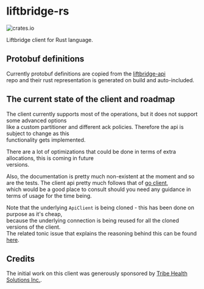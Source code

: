 # liftbridge-rs
![crates.io](https://img.shields.io/crates/v/liftbridge.svg)

Liftbridge client for Rust language. 

## Protobuf definitions
Currently protobuf definitions are copied from the [liftbridge-api](https://github.com/liftbridge-io/liftbridge-api/blob/master/api.proto)  
repo and their rust representation is generated on build and auto-included.

## The current state of the client and roadmap
The client currently supports most of the operations, but it does not support some advanced options  
like a custom partitioner and different ack policies. Therefore the api is subject to change as this  
functionality gets implemented.   

There are a lot of optimizations that could be done in terms of extra allocations, this is coming in future  
versions.

Also, the documentation is pretty much non-existent at the moment and so are the tests. The
client api pretty much follows that of [go client](https://github.com/liftbridge-io/go-liftbridge/),  
which would be a good place to consult should you need any guidance in terms of usage for the time being.

Note that the underlying `ApiClient` is being cloned - this has been done on purpose as it's cheap,  
because the underlying connection is being reused for all the cloned versions of the client.  
The related tonic issue that explains the reasoning behind this can be found [here](https://github.com/hyperium/tonic/issues/33). 

## Credits
The initial work on this client was generously sponsored by [Tribe Health Solutions Inc.](http://tribehealthsolutions.com).
